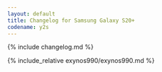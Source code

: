 ```yaml
---
layout: default
title: Changelog for Samsung Galaxy S20+
codename: y2s
---
```


{% include changelog.md %}

{% include_relative exynos990/exynos990.md %}
